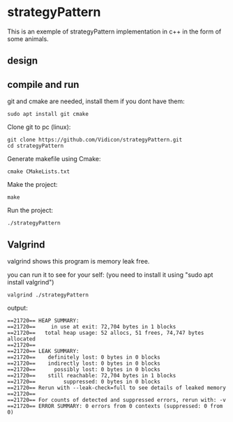 # strategyPattern
This is an exemple of strategyPattern implementation in c++ in the form of some animals.

## design


## compile and run
git and cmake are needed, install them if you dont have them:
```
sudo apt install git cmake
```

Clone git to pc (linux):
```
git clone https://github.com/Vidicon/strategyPattern.git 
cd strategyPattern
```

Generate makefile using Cmake:

```
cmake CMakeLists.txt
```
Make the project:
```
make
```
Run the project:
```
./strategyPattern
```

## Valgrind
valgrind shows this program is memory leak free.

you can run it to see for your self: (you need to install it using "sudo apt install valgrind")
```
valgrind ./strategyPattern
```
output:
```
==21720== HEAP SUMMARY:
==21720==     in use at exit: 72,704 bytes in 1 blocks
==21720==   total heap usage: 52 allocs, 51 frees, 74,747 bytes allocated
==21720== 
==21720== LEAK SUMMARY:
==21720==    definitely lost: 0 bytes in 0 blocks
==21720==    indirectly lost: 0 bytes in 0 blocks
==21720==      possibly lost: 0 bytes in 0 blocks
==21720==    still reachable: 72,704 bytes in 1 blocks
==21720==         suppressed: 0 bytes in 0 blocks
==21720== Rerun with --leak-check=full to see details of leaked memory
==21720== 
==21720== For counts of detected and suppressed errors, rerun with: -v
==21720== ERROR SUMMARY: 0 errors from 0 contexts (suppressed: 0 from 0)
```

